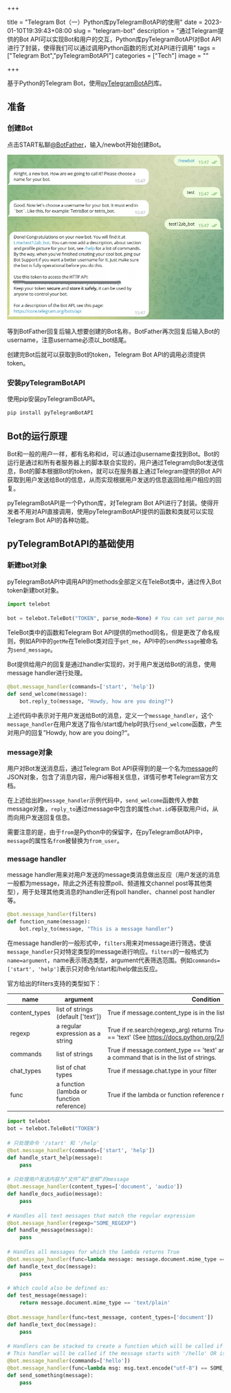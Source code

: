 +++

title = "Telegram Bot（一）Python库pyTelegramBotAPI的使用"
date = 2023-01-10T19:39:43+08:00
slug = "telegram-bot"
description = "通过Telegram提供的Bot API可以实现Bot和用户的交互，Python库pyTelegramBotAPI对Bot API进行了封装，使得我们可以通过调用Python函数的形式对API进行调用"
tags = ["Telegram Bot","pyTelegramBotAPI"]
categories = ["Tech"]
image = ""

+++

基于Python的Telegram Bot，使用[pyTelegramBotAPI](https://github.com/eternnoir/pyTelegramBotAPI)库。

## 准备

### 创建Bot

点击START私聊[@BotFather](https://t.me/botfather)，输入/newbot开始创建Bot。

![新建Bot](newBot.webp)

等到BotFather回复后输入想要创建的Bot名称，BotFather再次回复后输入Bot的username，注意username必须以_bot结尾。

创建完Bot后就可以获取到Bot的token，Telegram Bot API的调用必须提供token。

### 安装pyTelegramBotAPI

使用pip安装pyTelegramBotAPI。

```python
pip install pyTelegramBotAPI
```

## Bot的运行原理

Bot和一般的用户一样，都有名称和id，可以通过@username查找到Bot。Bot的运行是通过和所有者服务器上的脚本联合实现的，用户通过Telegram向Bot发送信息，Bot的脚本根据Bot的token，就可以在服务器上通过Telegram提供的Bot API获取到用户发送给Bot的信息，从而实现根据用户发送的信息返回给用户相应的回复。

pyTelegramBotAPI是一个Python库，对Telegram Bot API进行了封装。使得开发者不用对API直接调用，使用pyTelegramBotAPI提供的函数和类就可以实现Telegram Bot API的各种功能。

## pyTelegramBotAPI的基础使用

### 新建bot对象

pyTelegramBotAPI中调用API的methods全部定义在TeleBot类中，通过传入Bot token新建bot对象。

```python
import telebot

bot = telebot.TeleBot("TOKEN", parse_mode=None) # You can set parse_mode by default. HTML or MARKDOWN
```

TeleBot类中的函数和Telegram Bot API提供的method同名，但是更改了命名规则，例如API中的`getMe`在TeleBot类对应于`get_me`，API中的`sendMessage`被命名为`send_message`。

Bot提供给用户的回复是通过handler实现的，对于用户发送给Bot的消息，使用message handler进行处理。

```python
@bot.message_handler(commands=['start', 'help'])
def send_welcome(message):
	bot.reply_to(message, "Howdy, how are you doing?")
```

上述代码中表示对于用户发送给Bot的消息，定义一个`message_handler`，这个`message_handler`在用户发送了指令/start或/help时执行`send_welcome`函数，产生对用户的回复”Howdy, how are you doing?“。

### message对象

用户对Bot发送消息后，通过Telegram Bot API获得到的是一个名为[message](https://core.telegram.org/bots/api#message)的JSON对象，包含了消息内容，用户id等相关信息，详情可参考Telegram官方文档。

在上述给出的`message_handler`示例代码中，`send_welcome`函数传入参数message对象，`reply_to`通过message中包含的属性`chat.id`等获取用户id，从而向用户发送回复信息。

需要注意的是，由于`from`是Python中的保留字，在pyTelegramBotAPI中，`message`的属性名`from`被替换为`from_user`。

### message handler

message handler用来对用户发送的message类消息做出反应（用户发送的消息一般都为message，除此之外还有投票poll、频道推文channel post等其他类型），用于处理其他类消息的handler还有poll handler、channel post handler等。

```python
@bot.message_handler(filters)
def function_name(message):
	bot.reply_to(message, "This is a message handler")
```

在message handler的一般形式中，`filters`用来对message进行筛选，使该`message_handler`只对特定类型的message进行响应。`filters`的一般格式为`name=argument`，name表示筛选类型，argument代表筛选范围。例如`commands=['start', 'help']`表示只对命令/start和/help做出反应。

官方给出的filters支持的类型如下：

| name | argument | Condition |
| --- | --- | --- |
| content_types | list of strings (default ['text']) | True if message.content_type is in the list of strings. |
| regexp | a regular expression as a string | True if re.search(regexp_arg) returns True and message.content_type == 'text' (See https://docs.python.org/2/library/re.html) |
| commands | list of strings | True if message.content_type == 'text' and message.text starts with a command that is in the list of strings. |
| chat_types | list of chat types | True if message.chat.type in your filter |
| func | a function (lambda or function reference) | True if the lambda or function reference returns True |

```python
import telebot
bot = telebot.TeleBot("TOKEN")

# 只处理命令 '/start' 和 '/help'
@bot.message_handler(commands=['start', 'help'])
def handle_start_help(message):
	pass

# 只处理用户发送内容为“文件”和“音频”的message
@bot.message_handler(content_types=['document', 'audio'])
def handle_docs_audio(message):
	pass

# Handles all text messages that match the regular expression
@bot.message_handler(regexp="SOME_REGEXP")
def handle_message(message):
	pass

# Handles all messages for which the lambda returns True
@bot.message_handler(func=lambda message: message.document.mime_type == 'text/plain', content_types=['document'])
def handle_text_doc(message):
	pass

# Which could also be defined as:
def test_message(message):
	return message.document.mime_type == 'text/plain'

@bot.message_handler(func=test_message, content_types=['document'])
def handle_text_doc(message):
	pass

# Handlers can be stacked to create a function which will be called if either message_handler is eligible
# This handler will be called if the message starts with '/hello' OR is some emoji
@bot.message_handler(commands=['hello'])
@bot.message_handler(func=lambda msg: msg.text.encode("utf-8") == SOME_FANCY_EMOJI)
def send_something(message):
    pass
```